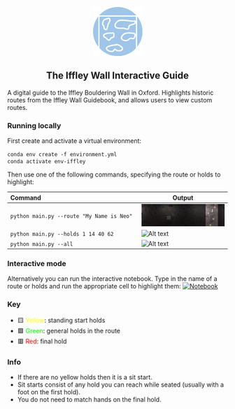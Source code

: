<div align="center">

![Alt text](img/icon.png?raw=true "Icon")

## The Iffley Wall Interactive Guide

</div>

A digital guide to the Iffley Bouldering Wall in Oxford. Highlights historic routes from the Iffley Wall Guidebook, and allows users to view custom routes.

### Running locally

First create and activate a virtual environment:

```shell
conda env create -f environment.yml
conda activate env-iffley
```

Then use one of the following commands, specifying the route or holds to highlight:

Command⠀⠀⠀⠀⠀⠀⠀⠀⠀⠀⠀⠀⠀⠀⠀⠀⠀⠀⠀⠀⠀| Output
--------|-------
`python main.py --route "My Name is Neo"` | ![Alt text](img/routes/My%20Name%20is%20Neo.png?raw=true "My Name is Neo")
`python main.py --holds 1 14 40 62` | ![Alt text](img/examples/holds.png?raw=true "Holds")
`python main.py --all` | ![Alt text](img/examples/all.png?raw=true "Holds")

### Interactive mode

Alternatively you can run the interactive notebook. Type in the name of a route or holds and run the appropriate cell to highlight them: [![Notebook](https://colab.research.google.com/assets/colab-badge.svg)](https://colab.research.google.com/github/iacobo/iffley-wall-app/blob/main/notebook.ipynb)

### Key

- 🟨 <span style="color:yellow">Yellow</span>: standing start holds
- 🟩 <span style="color:lime">Green</span>: general holds in the route
- 🟥 <span style="color:red">Red</span>: final hold

### Info

- If there are no yellow holds then it is a sit start.
- Sit starts consist of any hold you can reach while seated (usually with a foot on the first hold).
- You do not need to match hands on the final hold.
